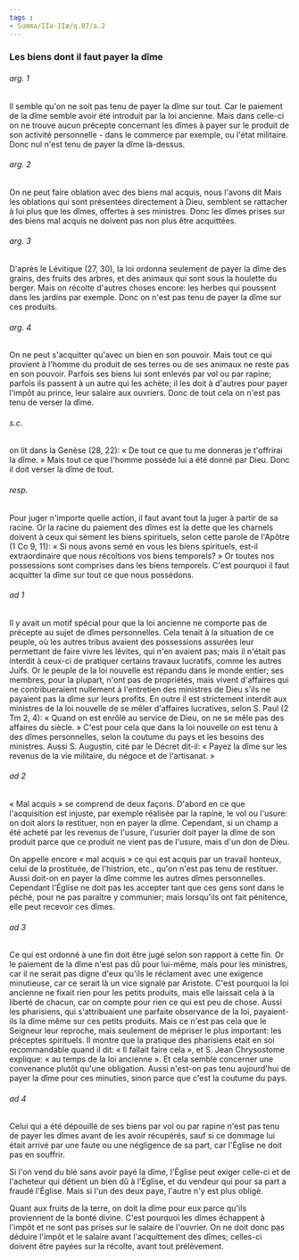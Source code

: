 ```yaml
---
tags : 
- Summa/IIa-IIæ/q.87/a.2
---
```


### Les biens dont il faut payer la dîme

###### arg. 1
Il semble qu'on ne soit pas tenu de payer la dîme sur tout. Car le paiement de la dîme semble avoir été introduit par la loi ancienne. Mais dans celle-ci on ne trouve aucun précepte concernant les dîmes à payer sur le produit de son activité personnelle - dans le commerce par exemple, ou l'état militaire. Donc nul n'est tenu de payer la dîme là-dessus. 

###### arg. 2
On ne peut faire oblation avec des biens mal acquis, nous l'avons dit Mais les oblations qui sont présentées directement à Dieu, semblent se rattacher à lui plus que les dîmes, offertes à ses ministres. Donc les dîmes prises sur des biens mal acquis ne doivent pas non plus être acquittées. 

###### arg. 3
D'après le Lévitique (27, 30), la loi ordonna seulement de payer la dîme des grains, des fruits des arbres, et des animaux qui sont sous la houlette du berger. Mais on récolte d'autres choses encore: les herbes qui poussent dans les jardins par exemple. Donc on n'est pas tenu de payer la dîme sur ces produits. 

###### arg. 4
On ne peut s'acquitter qu'avec un bien en son pouvoir. Mais tout ce qui provient à l'homme du produit de ses terres ou de ses animaux ne reste pas en son pouvoir. Parfois ses biens lui sont enlevés par vol ou par rapine; parfois ils passent à un autre qui les achète; il les doit à d'autres pour payer l'impôt au prince, leur salaire aux ouvriers. Donc de tout cela on n'est pas tenu de verser la dîme. 

###### s.c.
on lit dans la Genèse (28, 22): « De tout ce que tu me donneras je t'offrirai la dîme. » Mais tout ce que l'homme possède lui a été donné par Dieu. Donc il doit verser la dîme de tout. 

###### resp.
Pour juger n'importe quelle action, il faut avant tout la juger à partir de sa racine. Or la racine du paiement des dîmes est la dette que les charnels doivent à ceux qui sèment les biens spirituels, selon cette parole de l'Apôtre (1 Co 9, 11): « Si nous avons semé en vous les biens spirituels, est-il extraordinaire que nous récoltions vos biens temporels? » Or toutes nos possessions sont comprises dans les biens temporels. C'est pourquoi il faut acquitter la dîme sur tout ce que nous possédons. 

###### ad 1
Il y avait un motif spécial pour que la loi ancienne ne comporte pas de précepte au sujet de dîmes personnelles. Cela tenait à la situation de ce peuple, où les autres tribus avaient des possessions assurées leur permettant de faire vivre les lévites, qui n'en avaient pas; mais il n'était pas interdit à ceux-ci de pratiquer certains travaux lucratifs, comme les autres Juifs. Or le peuple de la loi nouvelle est répandu dans le monde entier; ses membres, pour la plupart, n'ont pas de propriétés, mais vivent d'affaires qui ne contribueraient nullement à l'entretien des ministres de Dieu s'ils ne payaient pas la dîme sur leurs profits. En outre il est strictement interdit aux ministres de la loi nouvelle de se mêler d'affaires lucratives, selon S. Paul (2 Tm 2, 4): « Quand on est enrôlé au service de Dieu, on ne se mêle pas des affaires du siècle. » C'est pour cela que dans la loi nouvelle on est tenu à des dîmes personnelles, selon la coutume du pays et les besoins des ministres. Aussi S. Augustin, cité par le Décret dit-il: « Payez la dîme sur les revenus de la vie militaire, du négoce et de l'artisanat. » 

###### ad 2
« Mal acquis » se comprend de deux façons. D'abord en ce que l'acquisition est injuste, par exemple réalisée par la rapine, le vol ou l'usure: on doit alors la restituer, non en payer la dîme. Cependant, si un champ a été acheté par les revenus de l'usure, l'usurier doit payer la dîme de son produit parce que ce produit ne vient pas de l'usure, mais d'un don de Dieu. 

On appelle encore « mal acquis » ce qui est acquis par un travail honteux, celui de la prostituée, de l'histrion, etc., qu'on n'est pas tenu de restituer. Aussi doit-on en payer la dîme comme les autres dîmes personnelles. Cependant l'Église ne doit pas les accepter tant que ces gens sont dans le péché, pour ne pas paraître y communier; mais lorsqu'ils ont fait pénitence, elle peut recevoir ces dîmes. 

###### ad 3
Ce qui est ordonné à une fin doit être jugé selon son rapport à cette fin. Or le paiement de la dîme n'est pas dû pour lui-même, mais pour les ministres, car il ne serait pas digne d'eux qu'ils le réclament avec une exigence minutieuse, car ce serait là un vice signalé par Aristote. C'est pourquoi la loi ancienne ne fixait rien pour les petits produits, mais elle laissait cela à la liberté de chacun, car on compte pour rien ce qui est peu de chose. Aussi les pharisiens, qui s'attribuaient une parfaite observance de la loi, payaient-ils la dîme même sur ces petits produits. Mais ce n'est pas cela que le Seigneur leur reproche, mais seulement de mépriser le plus important: les préceptes spirituels. Il montre que la pratique des pharisiens était en soi recommandable quand il dit: « Il fallait faire cela », et S. Jean Chrysostome explique: « au temps de la loi ancienne ». Et cela semble concerner une convenance plutôt qu'une obligation. Aussi n'est-on pas tenu aujourd'hui de payer la dîme pour ces minuties, sinon parce que c'est la coutume du pays. 

###### ad 4
Celui qui a été dépouillé de ses biens par vol ou par rapine n'est pas tenu de payer les dîmes avant de les avoir récupérés, sauf si ce dommage lui était arrivé par une faute ou une négligence de sa part, car l'Église ne doit pas en souffrir. 

Si l'on vend du blé sans avoir payé la dîme, l'Église peut exiger celle-ci et de l'acheteur qui détient un bien dû à l'Église, et du vendeur qui pour sa part a fraudé l'Église. Mais si l'un des deux paye, l'autre n'y est plus obligé. 

Quant aux fruits de la terre, on doit la dîme pour eux parce qu'ils proviennent de la bonté divine. C'est pourquoi les dîmes échappent à l'impôt et ne sont pas prises sur le salaire de l'ouvrier. On ne doit donc pas déduire l'impôt et le salaire avant l'acquittement des dîmes; celles-ci doivent être payées sur la récolte, avant tout prélèvement. 

